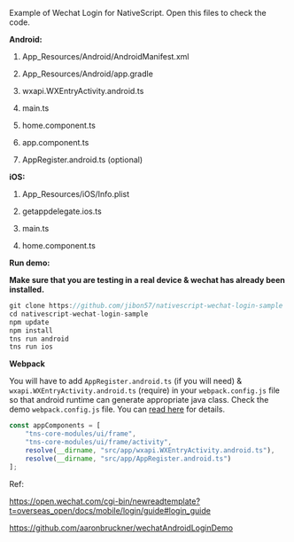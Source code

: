 Example of Wechat Login for NativeScript. Open this files to check the code.

**Android:**

1) App_Resources/Android/AndroidManifest.xml

3) App_Resources/Android/app.gradle

4) wxapi.WXEntryActivity.android.ts

5) main.ts

6) home.component.ts

7) app.component.ts

8) AppRegister.android.ts (optional)



**iOS:**

1) App_Resources/iOS/Info.plist

2) getappdelegate.ios.ts

3) main.ts

4) home.component.ts


**Run demo:**

**Make sure that you are testing in a real device & wechat has already been installed.**

```javascript
git clone https://github.com/jibon57/nativescript-wechat-login-sample
cd nativescript-wechat-login-sample
npm update
npm install
tns run android
tns run ios
```

**Webpack**

You will have to add `AppRegister.android.ts` (if you will need) & `wxapi.WXEntryActivity.android.ts` (require) in your `webpack.config.js` file so that android runtime can generate appropriate java class. Check the demo `webpack.config.js` file. You can [read here](https://docs.nativescript.org/core-concepts/android-runtime/advanced-topics/extend-application-activity#extending-activity) for details.

```javascript
const appComponents = [
    "tns-core-modules/ui/frame",
    "tns-core-modules/ui/frame/activity",
    resolve(__dirname, "src/app/wxapi.WXEntryActivity.android.ts"),
    resolve(__dirname, "src/app/AppRegister.android.ts")
];
```

Ref: 

https://open.wechat.com/cgi-bin/newreadtemplate?t=overseas_open/docs/mobile/login/guide#login_guide


https://github.com/aaronbruckner/wechatAndroidLoginDemo
